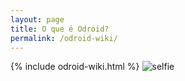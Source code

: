 ```yaml
---
layout: page
title: O que é Odroid?
permalink: /odroid-wiki/
---
```


{% include odroid-wiki.html  %}
![selfie](https://github.com/odroid-br/televator-c2/blob/master/photo49410940611963222.jpg?raw=true)

